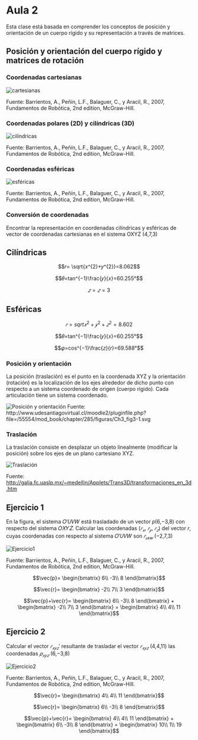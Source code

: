 <h1>Aula 2</h1>

Esta clase está basada en comprender los conceptos de posición y orientación de un cuerpo rígido y su representación a través de matrices.

<h2>Posición y orientación del cuerpo rígido y matrices de rotación</h2>

<h3>Coordenadas cartesianas</h3>

![cartesianas](image.png)

Fuente: Barrientos, A., Peñín, L.F., Balaguer, C., y Aracil, R., 2007, Fundamentos de Robótica, 2nd edition, McGraw-Hill.

<h3>Coordenadas polares (2D) y cilíndricas (3D)</h3>

![cilíndricas](image-1.png)

Fuente: Barrientos, A., Peñín, L.F., Balaguer, C., y Aracil, R., 2007, Fundamentos de Robótica, 2nd edition, McGraw-Hill.

<h3>Coordenadas esféricas</h3>

![esféricas](image-2.png)

Fuente: Barrientos, A., Peñín, L.F., Balaguer, C., y Aracil, R., 2007, Fundamentos de Robótica, 2nd edition, McGraw-Hill.

<h3>Conversión de coordenadas</h3>

Encontrar la representación en coordenadas cilíndricas y esféricas de vector de coordenadas cartesianas en el sistema OXYZ (4,7,3)

<h2>Cilíndricas</h2>

$$𝑟=  \sqrt{𝑥^{2}+𝑦^{2}}=8.062$$

$$𝜃=tan^{−1}\frac{𝑦}{𝑥}=60.255°$$

$$𝑧=𝑧=3$$

<h2>Esféricas</h2>

$$𝑟=sqrt{𝑥^{2}+𝑦^{2}+𝑧^{2}}=8.602$$

$$𝜃=tan^{−1}⁡\frac{𝑦}{𝑥}=60.255°$$

$$𝜑=cos^{−1}\frac{𝑧}{𝑟}=69.588°$$

<h3>Posición y orientación</h3>

La posición (traslación) es el punto en la coordenada XYZ y la orientación (rotación) es la localización de los ejes alrededor de dicho punto con respecto a un sistema coordenado de origen (cuerpo rígido). Cada articulación tiene un sistema coordenado.

<img src="http://www.udesantiagovirtual.cl/moodle2/pluginfile.php?file=/55554/mod_book/chapter/285/figuras/Ch3_fig3-1.svg" alt="Posición y orientación" caption="Hola"/>
Fuente: http://www.udesantiagovirtual.cl/moodle2/pluginfile.php?file=/55554/mod_book/chapter/285/figuras/Ch3_fig3-1.svg

<h3>Traslación</h3>

La traslación consiste en desplazar un objeto linealmente (modificar la posición) sobre los ejes de un plano cartesiano XYZ.

![Traslación](image-3.png)

Fuente: http://galia.fc.uaslp.mx/~medellin/Applets/Trans3D/transformaciones_en_3d.htm

<h2>Ejercicio 1</h2>

En la figura, el sistema 𝑂’𝑈𝑉𝑊 está trasladado de un vector 𝑝(6,−3,8) con respecto del sistema 𝑂𝑋𝑌𝑍. Calcular las coordenadas ($𝑟_{𝑥}$, $𝑟_{𝑦}$, $𝑟_{𝑧}$) del vector 𝑟, cuyas coordenadas con respecto al sistema 𝑂’𝑈𝑉𝑊 son $𝑟_{𝑢𝑣𝑤}$ (−2,7,3)

![Ejercicio1](image-4.png)

Fuente: Barrientos, A., Peñín, L.F., Balaguer, C., y Aracil, R., 2007, Fundamentos de Robótica, 2nd edition, McGraw-Hill.

$$\vec{p}= \begin{bmatrix}
6\\ 
-3\\ 
8
\end{bmatrix}$$

$$\vec{r}= \begin{bmatrix}
-2\\ 
7\\ 
3
\end{bmatrix}$$

$$\vec{p}+\vec{r}= \begin{bmatrix}
6\\ 
-3\\ 
8
\end{bmatrix} + \begin{bmatrix}
-2\\ 
7\\ 
3
\end{bmatrix} = \begin{bmatrix}
4\\ 
4\\ 
11
\end{bmatrix}$$

<h2>Ejercicio 2</h2>

Calcular el vector ${𝑟_{𝑥𝑦𝑧}}'$ resultante de trasladar el vector $𝑟_{𝑥𝑦𝑧}$ (4,4,11) las coordenadas $𝑝_{𝑥𝑦𝑧}$ (6,−3,8)

![Ejercicio2](image-5.png)

Fuente: Barrientos, A., Peñín, L.F., Balaguer, C., y Aracil, R., 2007, Fundamentos de Robótica, 2nd edition, McGraw-Hill.

$$\vec{r}= \begin{bmatrix}
4\\ 
4\\ 
11
\end{bmatrix}$$

$$\vec{r}= \begin{bmatrix}
6\\ 
-3\\ 
8
\end{bmatrix}$$

$$\vec{p}+\vec{r}= \begin{bmatrix}
4\\ 
4\\ 
11
\end{bmatrix} + \begin{bmatrix}
6\\ 
-3\\ 
8
\end{bmatrix} = \begin{bmatrix}
10\\ 
1\\ 
19
\end{bmatrix}$$

<h3></h3>
<h3></h3>